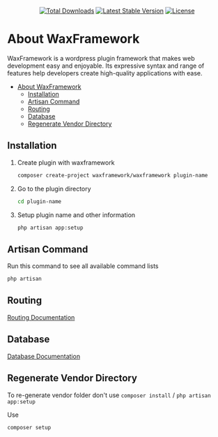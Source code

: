 <p align="center">
<a href="https://packagist.org/packages/waxframework/waxframework"><img src="https://img.shields.io/packagist/dt/waxframework/framework" alt="Total Downloads"></a>
<a href="https://packagist.org/packages/waxframework/waxframework"><img src="https://img.shields.io/packagist/v/waxframework/framework" alt="Latest Stable Version"></a>
<a href="https://packagist.org/packages/waxframework/waxframework"><img src="https://img.shields.io/packagist/l/waxframework/framework" alt="License"></a>
</p>

# About WaxFramework

WaxFramework is a wordpress plugin framework that makes web development easy and enjoyable. Its expressive syntax and range of features help developers create high-quality applications with ease.

- [About WaxFramework](#about-waxframework)
	- [Installation](#installation)
	- [Artisan Command](#artisan-command)
	- [Routing](#routing)
	- [Database](#database)
	- [Regenerate Vendor Directory](#regenerate-vendor-directory)

## Installation

1. Create plugin with waxframework

   ```sh
   composer create-project waxframework/waxframework plugin-name
   ```
2. Go to the plugin directory
   ```sh
   cd plugin-name
   ```
3. Setup plugin name and other information
	```sh
	php artisan app:setup
	```
## Artisan Command
Run this command to see all available command lists
```sh
php artisan
```
## Routing
<a href="">Routing Documentation</a>

## Database
<a href="">Database Documentation</a>

## Regenerate Vendor Directory
To re-generate vendor folder don't use `composer install` / `php artisan app:setup`

Use
```sh
composer setup
```
